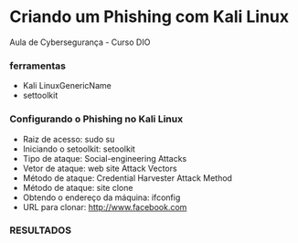# Criando um Phishing com Kali Linux 
  Aula de Cybersegurança - Curso DIO

  ### ferramentas
  - Kali LinuxGenericName
  - settoolkit


  ### Configurando o Phishing no Kali Linux

  - Raiz de acesso: sudo su
  - Iniciando o setoolkit: setoolkit
  - Tipo de ataque: Social-engineering Attacks
  - Vetor de ataque: web site Attack Vectors
  - Método de ataque: Credential Harvester Attack Method
  - Método de ataque: site clone
  - Obtendo o endereço da máquina: ifconfig
  - URL para clonar: http://www.facebook.com

  ### RESULTADOS

  
